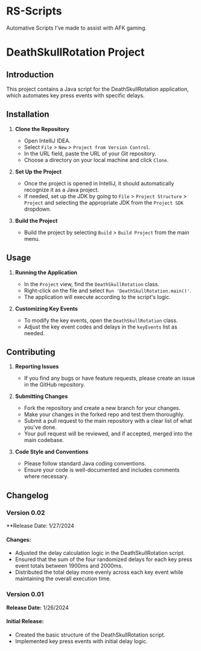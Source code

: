 # RS-Scripts
Automative Scripts I've made to assist with AFK gaming.

# DeathSkullRotation Project

## Introduction
This project contains a Java script for the DeathSkullRotation application, which automates key press events with specific delays.

## Installation

1. **Clone the Repository**
   - Open IntelliJ IDEA.
   - Select `File` > `New` > `Project from Version Control`.
   - In the URL field, paste the URL of your Git repository.
   - Choose a directory on your local machine and click `Clone`.

2. **Set Up the Project**
   - Once the project is opened in IntelliJ, it should automatically recognize it as a Java project.
   - If needed, set up the JDK by going to `File` > `Project Structure` > `Project` and selecting the appropriate JDK from the `Project SDK` dropdown.

3. **Build the Project**
   - Build the project by selecting `Build` > `Build Project` from the main menu.

## Usage

1. **Running the Application**
   - In the `Project` view, find the `DeathSkullRotation` class.
   - Right-click on the file and select `Run 'DeathSkullRotation.main()'`.
   - The application will execute according to the script's logic.

2. **Customizing Key Events**
   - To modify the key events, open the `DeathSkullRotation` class.
   - Adjust the key event codes and delays in the `keyEvents` list as needed.

## Contributing

1. **Reporting Issues**
   - If you find any bugs or have feature requests, please create an issue in the GitHub repository.

2. **Submitting Changes**
   - Fork the repository and create a new branch for your changes.
   - Make your changes in the forked repo and test them thoroughly.
   - Submit a pull request to the main repository with a clear list of what you've done.
   - Your pull request will be reviewed, and if accepted, merged into the main codebase.

3. **Code Style and Conventions**
   - Please follow standard Java coding conventions.
   - Ensure your code is well-documented and includes comments where necessary.

## Changelog

### Version 0.02
**Release Date: 1/27/2024

#### Changes:
- Adjusted the delay calculation logic in the DeathSkullRotation script.
- Ensured that the sum of the four randomized delays for each key press event totals between 1900ms and 2000ms.
- Distributed the total delay more evenly across each key event while maintaining the overall execution time.

### Version 0.01
**Release Date:** 1/26/2024

#### Initial Release:
- Created the basic structure of the DeathSkullRotation script.
- Implemented key press events with initial delay logic.
